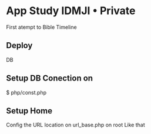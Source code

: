 # App Study IDMJI • Private

First atempt to Bible Timeline 

## Deploy

DB

## Setup DB Conection on

$ php/const.php

## Setup Home
Config the URL location on
url_base.php on root
Like that <base href="/">
